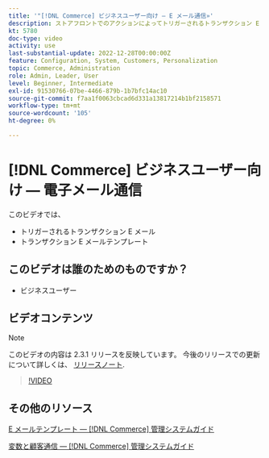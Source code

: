```yaml
---
title: '"[!DNL Commerce] ビジネスユーザー向け — E メール通信»'
description: ストアフロントでのアクションによってトリガーされるトランザクション E メールを使用して、顧客とコミュニケーションを取ります。 ストアの電子メールテンプレートをカスタマイズして設定します。
kt: 5780
doc-type: video
activity: use
last-substantial-update: 2022-12-28T00:00:00Z
feature: Configuration, System, Customers, Personalization
topic: Commerce, Administration
role: Admin, Leader, User
level: Beginner, Intermediate
exl-id: 91530766-07be-4466-879b-1b7bfc14ac10
source-git-commit: f7aa1f0063cbcad6d331a13817214b1bf2158571
workflow-type: tm+mt
source-wordcount: '105'
ht-degree: 0%

---
```


# [!DNL Commerce] ビジネスユーザー向け — 電子メール通信

このビデオでは、

- トリガーされるトランザクション E メール
- トランザクション E メールテンプレート

## このビデオは誰のためのものですか？

- ビジネスユーザー

## ビデオコンテンツ

>[!NOTE]
>
>このビデオの内容は 2.3.1 リリースを反映しています。 今後のリリースでの更新について詳しくは、 [リリースノート](https://experienceleague.adobe.com/docs/commerce-operations/release/notes/overview.html).

>[!VIDEO](https://video.tv.adobe.com/v/36190?quality=12&learn=on)

## その他のリソース

[E メールテンプレート — [!DNL Commerce] 管理システムガイド](https://experienceleague.adobe.com/docs/commerce-admin/systems/communications/email-templates.html)

[変数と顧客通信 — [!DNL Commerce] 管理システムガイド](https://experienceleague.adobe.com/docs/commerce-admin/systems/introduction.html#variables-and-customer-communications)
